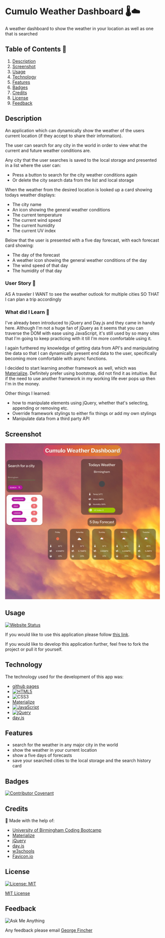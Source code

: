 # Cumulo Weather Dashboard 🌡️☁️

A weather dashboard to show the weather in your location as well as one that is searched

## Table of Contents 📃

1. [Description](#description)
2. [Screenshot](#screenshot)
3. [Usage](#usage)
4. [Technology](#technology)
5. [Features](#features)
6. [Badges](#badges)
7. [Credits](#credits)
8. [License](#license)
9. [Feedback](#feedback)

## Description

An application which can dynamically show the weather of the users current location (if they accept to share their information).

The user can search for any city in the world in order to view what the current and future weather conditions are.

Any city that the user searches is saved to the local storage and presented in a list where the user can:

- Press a button to search for the city weather conditions again
- Or delete the city search data from the list and local storage

When the weather from the desired location is looked up a card showing todays weather displays:

- The city name
- An icon showing the general weather conditions
- The current temperature
- The current wind speed
- The current humidity
- The current UV index

Below that the user is presented with a five day forecast, with each forecast card showing:

- The day of the forecast
- A weather icon showing the general weather conditions of the day
- The wind speed of that day
- The humidity of that day

### User Story 👤

AS A traveler
I WANT to see the weather outlook for multiple cities
SO THAT I can plan a trip accordingly

### What did I Learn 🏫

I've already been introduced to jQuery and Day.js and they came in handy here. Although I'm not a huge fan of jQuery as it seems that you can traverse the DOM with ease using JavaScript, it's still used by so many sites that I'm going to keep practicing with it till I'm more comfortable using it.

I again furthered my knowledge of getting data from API's and manipulating the data so that I can dynamically present end data to the user, specifically becoming more comfortable with async functions.

I decided to start learning another framework as well, which was [Materialize](https://materializecss.com/). Definitely prefer using bootstrap, did not find it as intuitive. But if the need to use another framework in my working life ever pops up then I'm in the money.

Other things I learned:

- how to manipulate elements using jQuery, whether that's selecting, appending or removing etc.
- Override framework stylings to either fix things or add my own stylings
- Manipulate data from a third party API

## Screenshot

![The weather dashboard application, with weather cards, a search form and a search history](/assets/readme-imgs/screenshot-cumulo-weather-dashboard.png)

## Usage

[![Website Status](https://img.shields.io/website-up-down-green-red/http/monip.org.svg)](https://theinfamousgrim.github.io/cumulo-weather-dashboard/)

If you would like to use this application please follow [this link](https://theinfamousgrim.github.io/cumulo-weather-dashboard/).

If you would like to develop this application further, feel free to fork the project or pull it for yourself.

## Technology

The technology used for the development of this app was:

- [github pages](https://pages.github.com/)
- [![HTML5](https://img.shields.io/badge/HTML-239120?style=for-the-badge&logo=html5&logoColor=white)](https://html.com/)
- ![CSS3](https://img.shields.io/badge/CSS-239120?&style=for-the-badge&logo=css3&logoColor=white)
- [Materialize](https://materializecss.com/)
- [![JavaScript](https://img.shields.io/badge/JavaScript-323330?style=for-the-badge&logo=javascript&logoColor=F7DF1E)](https://www.javascript.com/)
- [![jQuery](https://img.shields.io/badge/jQuery-0769AD?style=for-the-badge&logo=jquery&logoColor=white)](https://jquery.com)
- [day.js](https://day.js.org/en/)

## Features

- search for the weather in any major city in the world
- show the weather in your current location
- show a five days of forecasts
- save your searched cities to the local storage and the search history card

## Badges

[![Contributor Covenant](https://img.shields.io/badge/Contributor%20Covenant-2.1-4baaaa.svg)](code_of_conduct.md)

## Credits

🙏 Made with the help of:

- [University of Birmingham Coding Bootcamp](https://www.birmingham.ac.uk/postgraduate/courses/cpd/coding-boot-camp.aspx)
- [Materialize](https://materializecss.com/)
- [jQuery](https://jquery.com/)
- [day.js](https://day.js.org/en/)
- [w3schools](https://www.w3schools.com/howto/howto_css_loader.asp)
- [Favicon.io](https://favicon.io/)

## License

[![License: MIT](https://img.shields.io/badge/License-MIT-yellow.svg)](https://opensource.org/licenses/MIT)

[MIT License](/LICENSE.md)

## Feedback

![Ask Me Anything](https://img.shields.io/badge/Ask%20me-anything-1abc9c.svg)

Any feedback please email [George Fincher](mailto:finchergeorge1@gmail.com)
